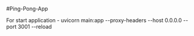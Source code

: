#Ping-Pong-App

For start application - uvicorn main:app --proxy-headers --host 0.0.0.0 --port 3001 --reload
